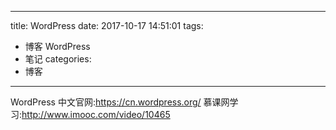 
---
title: WordPress
date: 2017-10-17 14:51:01
tags:
- 博客 WordPress
- 笔记
categories: 
- 博客 
---


WordPress  中文官网:https://cn.wordpress.org/
慕课网学习:http://www.imooc.com/video/10465
